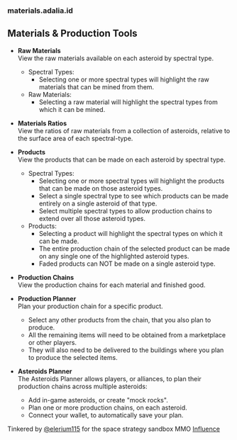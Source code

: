 ### materials.adalia.id

## Materials & Production Tools

- **Raw Materials**  
View the raw materials available on each asteroid by spectral type.
  - Spectral Types:
    - Selecting one or more spectral types will highlight the raw materials that can be mined from them.
  - Raw Materials:
    - Selecting a raw material will highlight the spectral types from which it can be mined.

- **Materials Ratios**  
View the ratios of raw materials from a collection of asteroids, relative to the surface area of each spectral-type.

- **Products**  
View the products that can be made on each asteroid by spectral type.
  - Spectral Types:
    - Selecting one or more spectral types will highlight the products that can be made on those asteroid types.
    - Select a single spectral type to see which products can be made entirely on a single asteroid of that type.
    - Select multiple spectral types to allow production chains to extend over all those asteroid types.
  - Products:
    - Selecting a product will highlight the spectral types on which it can be made.
    - The entire production chain of the selected product can be made on any single one of the highlighted asteroid types.
    - Faded products can NOT be made on a single asteroid type.

- **Production Chains**  
View the production chains for each material and finished good.

- **Production Planner**  
Plan your production chain for a specific product.
  - Select any other products from the chain, that you also plan to produce.
  - All the remaining items will need to be obtained from a marketplace or other players.
  - They will also need to be delivered to the buildings where you plan to produce the selected items.

- **Asteroids Planner**  
The Asteroids Planner allows players, or alliances, to plan their production chains across multiple asteroids:
  - Add in-game asteroids, or create "mock rocks".
  - Plan one or more production chains, on each asteroid.
  - Connect your wallet, to automatically save your plan.

Tinkered by [@elerium115](https://twitter.com/elerium115) for the space strategy sandbox MMO [Influence](https://www.influenceth.io/)
